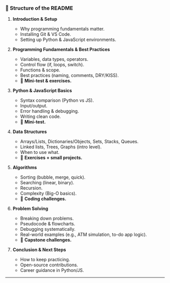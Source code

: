 ### 📘 Structure of the README

1. **Introduction & Setup**

   * Why programming fundamentals matter.
   * Installing Git & VS Code.
   * Setting up Python & JavaScript environments.

2. **Programming Fundamentals & Best Practices**

   * Variables, data types, operators.
   * Control flow (if, loops, switch).
   * Functions & scope.
   * Best practices (naming, comments, DRY/KISS).
   * 🔹 **Mini-test & exercises.**

3. **Python & JavaScript Basics**

   * Syntax comparison (Python vs JS).
   * Input/output.
   * Error handling & debugging.
   * Writing clean code.
   * 🔹 **Mini-test.**

4. **Data Structures**

   * Arrays/Lists, Dictionaries/Objects, Sets, Stacks, Queues.
   * Linked lists, Trees, Graphs (intro level).
   * When to use what.
   * 🔹 **Exercises + small projects.**

5. **Algorithms**

   * Sorting (bubble, merge, quick).
   * Searching (linear, binary).
   * Recursion.
   * Complexity (Big-O basics).
   * 🔹 **Coding challenges.**

6. **Problem Solving**

   * Breaking down problems.
   * Pseudocode & flowcharts.
   * Debugging systematically.
   * Real-world examples (e.g., ATM simulation, to-do app logic).
   * 🔹 **Capstone challenges.**

7. **Conclusion & Next Steps**

   * How to keep practicing.
   * Open-source contributions.
   * Career guidance in Python/JS.

---

